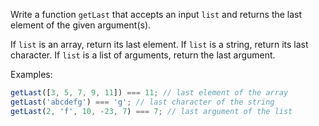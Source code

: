 Write a function `getLast` that accepts an input `list` and returns the last element of the given argument(s).

If `list` is an array, return its last element.
If `list` is a string, return its last character.
If `list` is a list of arguments, return the last argument.

Examples:

```javascript
getLast([3, 5, 7, 9, 11]) === 11; // last element of the array
getLast('abcdefg') === 'g'; // last character of the string
getLast(2, 'f', 10, -23, 7) === 7; // last argument of the list
```
